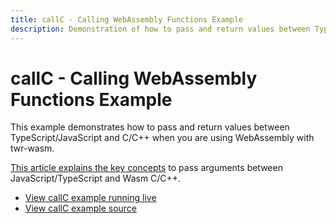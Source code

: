 ```yaml
---
title: callC - Calling WebAssembly Functions Example
description: Demonstration of how to pass and return values between TypeScript/JavaScript and C/C++ when you are using WebAssembly
---
```


# callC - Calling WebAssembly Functions Example
This example demonstrates how to pass and return values between TypeScript/JavaScript and C/C++ when you are using WebAssembly with twr-wasm.

[This article explains the key concepts](../gettingstarted/parameters.md) to pass arguments between JavaScript/TypeScript and Wasm C/C++.

- [View callC example running live](/examples/dist/callc/index.html)
- [View callC example source](https://github.com/twiddlingbits/twr-wasm/tree/main/examples/callc)


